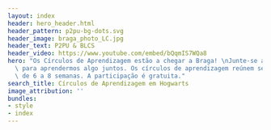 ```yaml
---
layout: index
header: hero_header.html
header_pattern: p2pu-bg-dots.svg
header_image: braga_photo_LC.jpg
header_text: P2PU & BLCS
header_video: https://www.youtube.com/embed/bQqmIS7WQa8
hero: "Os Círculos de Aprendizagem estão a chegar a Braga! \nJunte-se a nós na biblioteca\
  \ para aprendermos algo juntos. Os círculos de aprendizagem reúnem semanalmente\
  \ de 6 a 8 semanas. A participação é gratuita."
search_title: Círculos de Aprendizagem em Hogwarts
image_attribution: ''
bundles:
- style
- index
---
```

